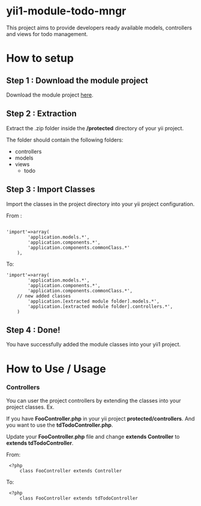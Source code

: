 # yii1-module-todo-mngr
This project aims to provide developers ready available models, controllers and views for todo management.

# How to setup

## Step 1 : Download the module project
Download the module project [here](https://github.com/RickAQ-Dev/yii1-module-todo-mngr).

## Step 2 : Extraction
Extract the .zip folder inside the **/protected** directory of your yii project.

The folder should contain the following folders:

* controllers
* models
* views
  * todo

## Step 3 : Import Classes
Import the classes in the project directory into your yii project configuration.

From :
```

'import'=>array(
		'application.models.*',
		'application.components.*',
		'application.components.commonClass.*'
	),

```

To:
```
'import'=>array(
		'application.models.*',
		'application.components.*',
		'application.components.commonClass.*',
    // new added classes
		'application.[extracted module folder].models.*',
		'application.[extracted module folder].controllers.*',
	)
 ```

## Step 4 : Done!
You have successfully added the module classes into your yii1 project.

# How to Use / Usage

### Controllers
You can user the project controllers by extending the classes into your project classes.
Ex.

If you have **FooController.php** in your yii project **protected/controllers**. And you want to use the **tdTodoController.php**. 

Update your **FooController.php** file and change **extends Controller** to **extends tdTodoController**.

From:
```
 <?php
     class FooController extends Controller

```


To:
```
 <?php
     class FooController extends tdTodoController

```
